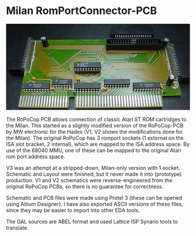 # Milan RomPortConnector-PCB

![RoPoCop-PCB Photo](RoPoCop1.jpg?raw=true "RoPoCop PCB")

The RoPoCop PCB allows connection of classic Atari ST ROM cartridges to the
Milan. This started as a slightly modified version of the RoPoCop-PCB by MW
electronic for the Hades (V1, V2 shows the modifications done for the
Milan). The original RoPoCop has 3 romport sockets (1 external on the ISA
slot bracket, 2 internal), which are mapped to the ISA address space. By use
of the 68040 MMU, one of these can be mapped to the original Atari rom port
address space.

V3 was an attempt at a stripped-down, Milan-only version with 1
socket. Schematic and Layout were finished, but it never made it into
(prototype) production. V1 and V2 schematics were reverse-engineered from
the original RoPoCop PCBs, so there is no guarantee for correctness.

Schematic and PCB files were made using Protel 3 (these can be opened using
Altium Designer). I have also exported ASCII versions of these files, since
they may be easier to import into other EDA tools.

The GAL sources are ABEL format and used Lattice ISP Synario tools to
translate.
